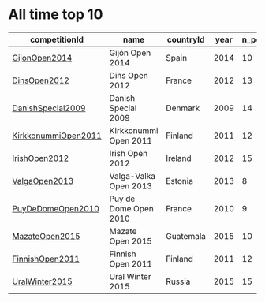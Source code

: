 # All time top 10

|  competitionId|  name|  countryId|  year|  n_people|  n_events|  ratio |
| --------| --------| --------| --------| --------| --------| --------|
|  [GijonOpen2014](https://www.worldcubeassociation.org/competitions/GijonOpen2014)|  Gijón Open 2014|  Spain|  2014|  10|  14|  1.4 |
|  [DinsOpen2012](https://www.worldcubeassociation.org/competitions/DinsOpen2012)|  Diñs Open 2012|  France|  2012|  13|  17|  1.3 |
|  [DanishSpecial2009](https://www.worldcubeassociation.org/competitions/DanishSpecial2009)|  Danish Special 2009|  Denmark|  2009|  14|  17|  1.21 |
|  [KirkkonummiOpen2011](https://www.worldcubeassociation.org/competitions/KirkkonummiOpen2011)|  Kirkkonummi Open 2011|  Finland|  2011|  12|  14|  1.16 |
|  [IrishOpen2012](https://www.worldcubeassociation.org/competitions/IrishOpen2012)|  Irish Open 2012|  Ireland|  2012|  15|  17|  1.13 |
|  [ValgaOpen2013](https://www.worldcubeassociation.org/competitions/ValgaOpen2013)|  Valga-Valka Open 2013|  Estonia|  2013|  8|  9|  1.12 |
|  [PuyDeDomeOpen2010](https://www.worldcubeassociation.org/competitions/PuyDeDomeOpen2010)|  Puy de Dome Open 2010|  France|  2010|  9|  10|  1.11 |
|  [MazateOpen2015](https://www.worldcubeassociation.org/competitions/MazateOpen2015)|  Mazate Open 2015|  Guatemala|  2015|  10|  11|  1.1 |
|  [FinnishOpen2011](https://www.worldcubeassociation.org/competitions/FinnishOpen2011)|  Finnish Open 2011|  Finland|  2011|  12|  13|  1.08 |
|  [UralWinter2015](https://www.worldcubeassociation.org/competitions/UralWinter2015)|  Ural Winter 2015|  Russia|  2015|  15|  16|  1.06 |
